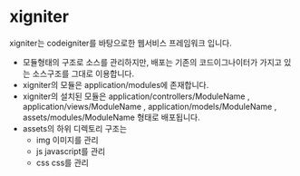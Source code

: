 xigniter
===========

xigniter는 codeigniter를 바탕으로한 웹서비스 프레임워크 입니다. 

* 모듈형태의 구조로 소스를 관리하지만, 배포는 기존의 코드이그나이터가 가지고 있는 소스구조를 그대로 이용합니다. 
* xigniter의 모듈은 application/modules에 존재합니다. 
* xigniter의 설치된 모듈은 application/controllers/ModuleName , application/views/ModuleName , application/models/ModuleName , assets/modules/ModuleName 형태로 배포됩니다.
* assets의 하위 디렉토리 구조는
    * img 이미지를 관리
    * js javascript를 관리
    * css css를 관리
